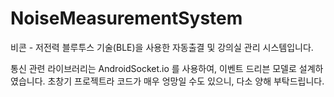 # NoiseMeasurementSystem

비콘 - 저전력 블루투스 기술(BLE)을 사용한 자동출결 및 강의실 관리 시스템입니다.

통신 관련 라이브러리는 AndroidSocket.io 를 사용하여, 이벤트 드리븐 모델로 설계하였습니다.
초창기 프로젝트라 코드가 매우 엉망일 수도 있으니, 다소 양해 부탁드립니다.
